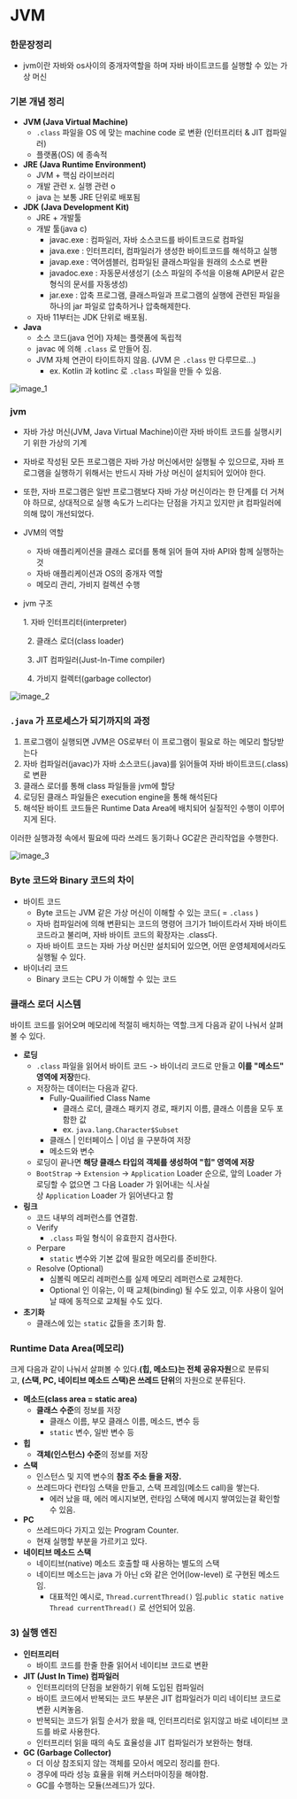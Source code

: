 # JVM

### 한문장정리

- jvm이란 자바와 os사이의 중개자역할을 하며 자바 바이트코드를 실행할 수 있는 가상 머신

### 기본 개념 정리

- **JVM (Java Virtual Machine)**
    - `.class` 파일을 OS 에 맞는 machine code 로 변환 (인터프리터 & JIT 컴파일러)
    - 플랫폼(OS) 에 종속적
- **JRE (Java Runtime Environment)**
    - JVM + 핵심 라이브러리
    - 개발 관련 x. 실행 관련 o
    - java 는 보통 JRE 단위로 배포됨
- **JDK (Java Development Kit)**
    - JRE + 개발툴
    - 개발 툴(java c)
        - javac.exe : 컴파일러, 자바 소스코드를 바이트코드로 컴파일
        - java.exe : 인터프리터, 컴파일러가 생성한 바이트코드를 해석하고 실행
        - javap.exe : 역어셈블러, 컴파일된 클래스파일을 원래의 소스로 변환
        - javadoc.exe : 자동문서생성기 (소스 파일의 주석을 이용해 API문서 같은 형식의 문서를 자동생성)
        - jar.exe : 압축 프로그램, 클래스파일과 프로그램의 실행에 관련된  파일을 하나의 jar 파일로 압축하거나 압축해제한다.
    - 자바 11부터는 JDK 단위로 배포됨.
- **Java**
    - 소스 코드(java 언어) 자체는 플랫폼에 독립적
    - javac 에 의해 `.class` 로 만들어 짐.
    - JVM 자체 연관이 타이트하지 않음. (JVM 은 `.class` 만 다루므로...)
        - ex. Kotlin 과 kotlinc 로 `.class` 파일을 만들 수 있음.

![image_1](./JVM/1.png)

### jvm

- 자바 가상 머신(JVM, Java Virtual Machine)이란 자바 바이트 코드를 실행시키기 위한 가상의 기계
- 자바로 작성된 모든 프로그램은 자바 가상 머신에서만 실행될 수 있으므로, 자바 프로그램을 실행하기 위해서는 반드시 자바 가상 머신이 설치되어 있어야 한다.
- 또한, 자바 프로그램은 일반 프로그램보다 자바 가상 머신이라는 한 단계를 더 거쳐야 하므로, 상대적으로 실행 속도가 느리다는 단점을 가지고 있지만 jit 컴파일러에 의해 많이 개선되었다.
- JVM의 역할
    - 자바 애플리케이션을 클래스 로더를 통해 읽어 들여 자바 API와 함께 실행하는 것
    - 자바 애플리케이션과 OS의 중개자 역할
    - 메모리 관리, 가비지 컬렉션 수행
- jvm 구조

    1. 자바 인터프리터(interpreter)

    2. 클래스 로더(class loader)

    3. JIT 컴파일러(Just-In-Time compiler)

    4. 가비지 컬렉터(garbage collector)

![image_2](./JVM/2.png)

### **`.java` 가 프로세스가 되기까지의 과정**

1. 프로그램이 실행되면 JVM은 OS로부터 이 프로그램이 필요로 하는 메모리 할당받는다
2. 자바 컴파일러(javac)가 자바 소스코드(.java)를 읽어들여 자바 바이트코드(.class)로 변환
3. 클래스 로더를 통해 class 파일들을 jvm에 할당
4. 로딩된 클래스 파일들은 execution engine을 통해 해석된다
5. 해석돤 바이트 코드들은 Runtime Data Area에 배치되어 실질적인 수행이 이루어지게 된다.

이러한 실행과정 속에서 필요에 따라 쓰레드 동기화나 GC같은 관리작업을 수행한다.

![image_3](./JVM/3.png)

### **Byte 코드와 Binary 코드의 차이**

- 바이트 코드
    - Byte 코드는 JVM 같은 가상 머신이 이해할 수 있는 코드( = `.class` )
    - 자바 컴파일러에 의해 변환되는 코드의 명령어 크기가 1바이트라서 자바 바이트 코드라고 불리며, 자바 바이트 코드의 확장자는 .class다.
    - 자바 바이트 코드는 자바 가상 머신만 설치되어 있으면, 어떤 운영체제에서라도 실행될 수 있다.
- 바이너리 코드
    - Binary 코드는 CPU 가 이해할 수 있는 코드

### 클래스 로더 시스템

바이트 코드를 읽어오며 메모리에 적절히 배치하는 역할.크게 다음과 같이 나눠서 살펴볼 수 있다.

- **로딩**
    - `.class` 파일을 읽어서 바이트 코드 -> 바이너리 코드로 만들고 **이를 "메소드" 영역에 저장**한다.
    - 저장하는 데이터는 다음과 같다.
        - Fully-Quailified Class Name
            - 클래스 로더, 클래스 패키지 경로, 패키지 이름, 클래스 이름을 모두 포함한 값
            - ex. `java.lang.Character$Subset`
        - 클래스 | 인터페이스 | 이넘 을 구분하여 저장
        - 메소드와 변수
    - 로딩이 끝나면 **해당 클래스 타입의 객체를 생성하여 "힙" 영역에 저장**
    - `BootStrap` -> `Extension` -> `Application` Loader 순으로, 앞의 Loader 가 로딩할 수 없으면 그 다음 Loader 가 읽어내는 식.사실상 `Application` Loader 가 읽어낸다고 함
- **링크**
    - 코드 내부의 레퍼런스를 연결함.
    - Verify
        - `.class` 파일 형식이 유효한지 검사한다.
    - Perpare
        - `static` 변수와 기본 값에 필요한 메모리를 준비한다.
    - Resolve (Optional)
        - 심볼릭 메모리 레퍼런스를 실제 메모리 레퍼런스로 교체한다.
        - Optional 인 이유는, 이 때 교체(binding) 될 수도 있고, 이후 사용이 일어날 때에 동적으로 교체될 수도 있다.
- **초기화**
    - 클래스에 있는 `static` 값들을 초기화 함.

### Runtime Data Area(메모리)

크게 다음과 같이 나눠서 살펴볼 수 있다.**(힙, 메소드)는 전체 공유자원**으로 분류되고, **(스택, PC, 네이티브 메소드 스택)은 쓰레드 단위**의 자원으로 분류된다.

- **메소드(class area = static area)**
    - **클래스 수준**의 정보를 저장
        - 클래스 이름, 부모 클래스 이름, 메소드, 변수 등
        - `static` 변수, 일반 변수 등
- **힙**
    - **객체(인스턴스) 수준**의 정보를 저장
- **스택**
    - 인스턴스 및 지역 변수의 **참조 주소 들을 저장.**
    - 쓰레드마다 런타임 스택을 만들고, 스택 프레임(메소드 call)을 쌓는다.
        - 에러 났을 때, 에러 메시지보면, 런타임 스택에 메시지 쌓여있는걸 확인할 수 있음.
- **PC**
    - 쓰레드마다 가지고 있는 Program Counter.
    - 현재 실행할 부분을 가르키고 있다.
- **네이티브 메소드 스택**
    - 네이티브(native) 메소드 호출할 때 사용하는 별도의 스택
    - 네이티브 메소드는 java 가 아닌 c와 같은 언어(low-level) 로 구현된 메소드임.
        - 대표적인 예시로, `Thread.currentThread()` 임.`public static native Thread currentThread()` 로 선언되어 있음.

### 3) 실행 엔진

- **인터프리터**
    - 바이트 코드를 한줄 한줄 읽어서 네이티브 코드로 변환
- **JIT (Just In Time) 컴파일러**
    - 인터프리터의 단점을 보완하기 위해 도입된 컴파일러
    - 바이트 코드에서 반복되는 코드 부분은 JIT 컴파일러가 미리 네이티브 코드로 변환 시켜놓음.
    - 반복되는 코드가 읽힐 순서가 왔을 때, 인터프리터로 읽지않고 바로 네이티브 코드를 바로 사용한다.
    - 인터프리터 읽을 때의 속도 효율성을 JIT 컴파일러가 보완하는 형태.
- **GC (Garbage Collector)**
    - 더 이상 참조되지 않는 객체를 모아서 메모리 정리를 한다.
    - 경우에 따라 성능 효율을 위해 커스터마이징을 해야함.
    - GC를 수행하는 모듈(쓰레드)가 있다.
